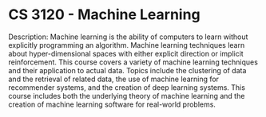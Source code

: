 # CS 3120 - Machine Learning

Description: Machine learning is the ability of computers to learn without explicitly programming an algorithm. Machine learning techniques learn about hyper-dimensional spaces with either explicit direction or implicit reinforcement. This course covers a variety of machine learning techniques and their application to actual data. Topics include the clustering of data and the retrieval of related data, the use of machine learning for recommender systems, and the creation of deep learning systems. This course includes both the underlying theory of machine learning and the creation of machine learning software for real-world problems.
